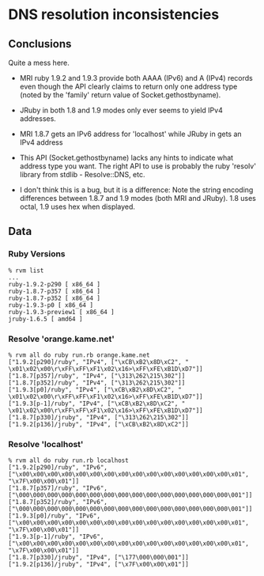 # DNS resolution inconsistencies

## Conclusions

Quite a mess here.

* MRI ruby 1.9.2 and 1.9.3 provide both AAAA (IPv6) and A (IPv4) records even
  though the API clearly claims to return only one address type (noted by the
  'family' return value of Socket.gethostbyname).

* JRuby in both 1.8 and 1.9 modes only ever seems to yield IPv4 addresses.

* MRI 1.8.7 gets an IPv6 address for 'localhost' while JRuby in gets an IPv4 address

* This API (Socket.gethostbyname) lacks any hints to indicate what address type
  you want. The right API to use is probably the ruby 'resolv' library from
  stdlib - Resolve::DNS, etc.

* I don't think this is a bug, but it is a difference: Note the string encoding
  differences between 1.8.7 and 1.9 modes (both MRI and JRuby). 1.8 uses octal,
  1.9 uses hex when displayed.

## Data

### Ruby Versions

    % rvm list 
    ...
    ruby-1.9.2-p290 [ x86_64 ]
    ruby-1.8.7-p357 [ x86_64 ]
    ruby-1.8.7-p352 [ x86_64 ]
    ruby-1.9.3-p0 [ x86_64 ]
    ruby-1.9.3-preview1 [ x86_64 ]
    jruby-1.6.5 [ amd64 ]

### Resolve 'orange.kame.net'

    % rvm all do ruby run.rb orange.kame.net
    ["1.9.2[p290]/ruby", "IPv4", ["\xCB\xB2\x8D\xC2", " \x01\x02\x00\r\xFF\xFF\xF1\x02\x16>\xFF\xFE\xB1D\xD7"]]
    ["1.8.7[p357]/ruby", "IPv4", ["\313\262\215\302"]]
    ["1.8.7[p352]/ruby", "IPv4", ["\313\262\215\302"]]
    ["1.9.3[p0]/ruby", "IPv4", ["\xCB\xB2\x8D\xC2", " \x01\x02\x00\r\xFF\xFF\xF1\x02\x16>\xFF\xFE\xB1D\xD7"]]
    ["1.9.3[p-1]/ruby", "IPv4", ["\xCB\xB2\x8D\xC2", " \x01\x02\x00\r\xFF\xFF\xF1\x02\x16>\xFF\xFE\xB1D\xD7"]]
    ["1.8.7[p330]/jruby", "IPv4", ["\313\262\215\302"]]
    ["1.9.2[p136]/jruby", "IPv4", ["\xCB\xB2\x8D\xC2"]]

### Resolve 'localhost'

    % rvm all do ruby run.rb localhost
    ["1.9.2[p290]/ruby", "IPv6", ["\x00\x00\x00\x00\x00\x00\x00\x00\x00\x00\x00\x00\x00\x00\x00\x01", "\x7F\x00\x00\x01"]]
    ["1.8.7[p357]/ruby", "IPv6", ["\000\000\000\000\000\000\000\000\000\000\000\000\000\000\000\001"]]
    ["1.8.7[p352]/ruby", "IPv6", ["\000\000\000\000\000\000\000\000\000\000\000\000\000\000\000\001"]]
    ["1.9.3[p0]/ruby", "IPv6", ["\x00\x00\x00\x00\x00\x00\x00\x00\x00\x00\x00\x00\x00\x00\x00\x01", "\x7F\x00\x00\x01"]]
    ["1.9.3[p-1]/ruby", "IPv6", ["\x00\x00\x00\x00\x00\x00\x00\x00\x00\x00\x00\x00\x00\x00\x00\x01", "\x7F\x00\x00\x01"]]
    ["1.8.7[p330]/jruby", "IPv4", ["\177\000\000\001"]]
    ["1.9.2[p136]/jruby", "IPv4", ["\x7F\x00\x00\x01"]]
